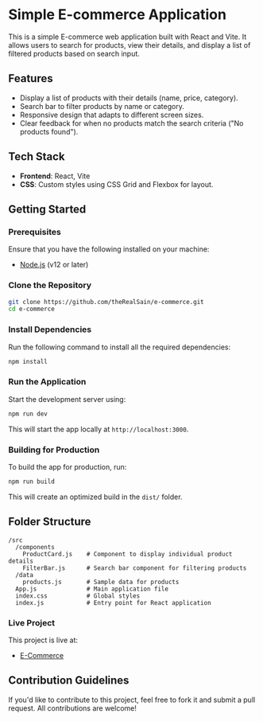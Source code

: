 # Simple E-commerce Application

This is a simple E-commerce web application built with React and Vite. It allows users to search for products, view their details, and display a list of filtered products based on search input.

## Features
- Display a list of products with their details (name, price, category).
- Search bar to filter products by name or category.
- Responsive design that adapts to different screen sizes.
- Clear feedback for when no products match the search criteria ("No products found").

## Tech Stack
- **Frontend**: React, Vite
- **CSS**: Custom styles using CSS Grid and Flexbox for layout.

## Getting Started

### Prerequisites
Ensure that you have the following installed on your machine:
- [Node.js](https://nodejs.org/) (v12 or later)

### Clone the Repository

```bash
git clone https://github.com/theRealSain/e-commerce.git
cd e-commerce
```

### Install Dependencies

Run the following command to install all the required dependencies:

```bash
npm install
```

### Run the Application

Start the development server using:

```bash
npm run dev
```

This will start the app locally at `http://localhost:3000`.

### Building for Production

To build the app for production, run:

```bash
npm run build
```

This will create an optimized build in the `dist/` folder.

## Folder Structure

```
/src
  /components
    ProductCard.js    # Component to display individual product details
    FilterBar.js      # Search bar component for filtering products
  /data
    products.js       # Sample data for products
  App.js              # Main application file
  index.css           # Global styles
  index.js            # Entry point for React application
```

### Live Project
This project is live at:
- [E-Commerce](https://therealsain.github.io/e-commerce/)

## Contribution Guidelines

If you'd like to contribute to this project, feel free to fork it and submit a pull request. All contributions are welcome!
